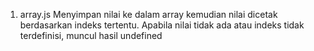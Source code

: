 1. array.js
Menyimpan nilai ke dalam array kemudian nilai dicetak berdasarkan indeks tertentu.
Apabila nilai tidak ada atau indeks tidak terdefinisi, muncul hasil undefined

